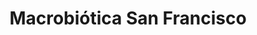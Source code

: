 ---
title: "Macrobiótica San Francisco"
url: /san-francisco/macrobiotica-san-francisco/
shop: Supermarkt
---